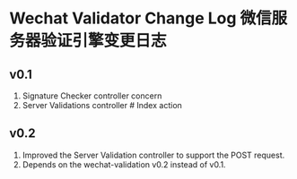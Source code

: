 # Wechat Validator Change Log 微信服务器验证引擎变更日志

## v0.1
1. Signature Checker controller concern
2. Server Validations controller # Index action

## v0.2
1. Improved the Server Validation controller to support the POST request.
2. Depends on the wechat-validation v0.2 instead of v0.1.
